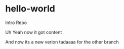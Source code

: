 # hello-world
Intro Repo

Uh Yeah now it got content

And now its a new verion tadaaaa for the other branch

